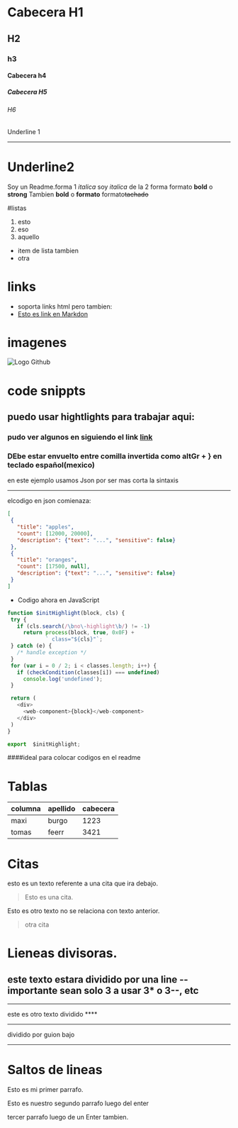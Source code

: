 # Cabecera H1
## H2
### h3
#### Cabecera h4
##### Cabecera H5
###### H6

Underline 1
_________________

Underline2
===========

Soy un Readme.forma 1 *italica*
soy _italica_ de la 2 forma
formato **bold** o **strong**
Tambien __bold__ o __formato__
formato~~tachado~~

#listas
1. esto
2. eso
3. aquello
- item de lista tambien
- otra

# links
- soporta links html pero tambien: 
- [Esto es link en Markdon](http://www.google.com)

# imagenes
![Logo Github](https://github.com/svg)

# code snippts
## puedo usar hightlights para trabajar aqui:
### pudo ver algunos en siguiendo el link [link](https://highlightjs.org/static/demo/)
### DEbe estar envuelto entre comilla invertida como altGr + } en teclado español(mexico)
en este ejemplo usamos Json por ser mas corta la sintaxis
_________________________
elcodigo en json comienaza:

 ```Json
[
  {
    "title": "apples",
    "count": [12000, 20000],
    "description": {"text": "...", "sensitive": false}
  },
  {
    "title": "oranges",
    "count": [17500, null],
    "description": {"text": "...", "sensitive": false}
  }
]
 ```
 - Codigo ahora en JavaScript

 ````Javascript
 function $initHighlight(block, cls) {
  try {
    if (cls.search(/\bno\-highlight\b/) != -1)
      return process(block, true, 0x0F) +
             ` class="${cls}"`;
  } catch (e) {
    /* handle exception */
  }
  for (var i = 0 / 2; i < classes.length; i++) {
    if (checkCondition(classes[i]) === undefined)
      console.log('undefined');
  }

  return (
    <div>
      <web-component>{block}</web-component>
    </div>
  )
}

export  $initHighlight;
 ````
 ####ideal para colocar codigos en el readme

 # Tablas
 |columna| apellido| cabecera|
 |-------|---------|----|
 |maxi|burgo|1223|
 tomas|feerr| 3421


 # Citas
 esto es un texto referente a una cita que ira debajo.
 > Esto es una cita.

 Esto es otro texto no se relaciona con texto anterior.
 > otra cita

 # Lieneas divisoras.
 ## este texto estara dividido por una line -- importante sean solo 3 a usar 3* o 3--, etc
 ---
 este es otro texto dividido **** 

 ***

dividido por guion bajo
___

# Saltos de lineas

Esto es mi primer parrafo.

Esto es nuestro segundo parrafo luego del enter

tercer parrafo luego de un Enter tambien.
